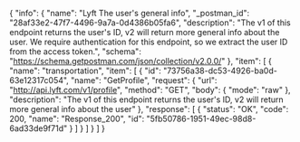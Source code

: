 {
  "info": {
    "name": "Lyft The user's general info",
    "_postman_id": "28af33e2-47f7-4496-9a7a-0d4386b05fa6",
    "description": "The v1 of this endpoint returns the user's ID, v2 will return more general info about the user. We require authentication for this endpoint, so we extract the user ID from the access token.",
    "schema": "https://schema.getpostman.com/json/collection/v2.0.0/"
  },
  "item": [
    {
      "name": "transportation",
      "item": [
        {
          "id": "73756a38-dc53-4926-ba0d-63e12317c054",
          "name": "GetProfile",
          "request": {
            "url": "http://api.lyft.com/v1/profile",
            "method": "GET",
            "body": {
              "mode": "raw"
            },
            "description": "The v1 of this endpoint returns the user's ID, v2 will return more general info about the user"
          },
          "response": [
            {
              "status": "OK",
              "code": 200,
              "name": "Response_200",
              "id": "5fb50786-1951-49ec-98d8-6ad33de9f71d"
            }
          ]
        }
      ]
    }
  ]
}